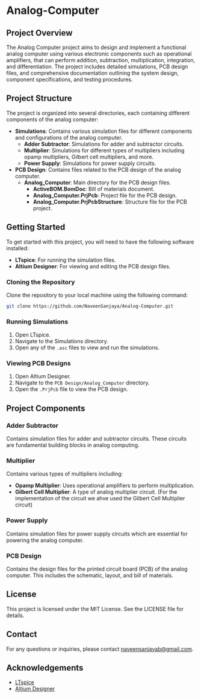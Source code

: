 # Analog-Computer

## Project Overview
The Analog Computer project aims to design and implement a functional analog computer using various electronic components such as operational amplifiers, that can perform addition, subtraction, multiplication, integration, and differentiation. The project includes detailed simulations, PCB design files, and comprehensive documentation outlining the system design, component specifications, and testing procedures.

## Project Structure
The project is organized into several directories, each containing different components of the analog computer:

- **Simulations**: Contains various simulation files for different components and configurations of the analog computer.
  - **Adder Subtractor**: Simulations for adder and subtractor circuits.
  - **Multiplier**: Simulations for different types of multipliers including opamp multipliers, Gilbert cell multipliers, and more.
  - **Power Supply**: Simulations for power supply circuits.
- **PCB Design**: Contains files related to the PCB design of the analog computer.
  - **Analog_Computer**: Main directory for the PCB design files.
    - **ActiveBOM.BomDoc**: Bill of materials document.
    - **Analog_Computer.PrjPcb**: Project file for the PCB design.
    - **Analog_Computer.PrjPcbStructure**: Structure file for the PCB project.

## Getting Started
To get started with this project, you will need to have the following software installed:

- **LTspice**: For running the simulation files.
- **Altium Designer**: For viewing and editing the PCB design files.

### Cloning the Repository
Clone the repository to your local machine using the following command:
```sh
git clone https://github.com/NaveenSanjaya/Analog-Computer.git
```

### Running Simulations
1. Open LTspice.
2. Navigate to the Simulations directory.
3. Open any of the `.asc` files to view and run the simulations.

### Viewing PCB Designs
1. Open Altium Designer.
2. Navigate to the `PCB Design/Analog_Computer` directory.
3. Open the `.PrjPcb` file to view the PCB design.

## Project Components
### Adder Subtractor
Contains simulation files for adder and subtractor circuits. These circuits are fundamental building blocks in analog computing.

### Multiplier
Contains various types of multipliers including:
- **Opamp Multiplier**: Uses operational amplifiers to perform multiplication.
- **Gilbert Cell Multiplier**: A type of analog multiplier circuit. (For the implementation of the circuit we ahve used the Gilbert Cell Multiplier circuit)

### Power Supply
Contains simulation files for power supply circuits which are essential for powering the analog computer.

### PCB Design
Contains the design files for the printed circuit board (PCB) of the analog computer. This includes the schematic, layout, and bill of materials.

## License
This project is licensed under the MIT License. See the LICENSE file for details.

## Contact
For any questions or inquiries, please contact naveensanjayab@gmail.com.

## Acknowledgements
- [LTspice](https://www.analog.com/en/design-center/design-tools-and-calculators/ltspice-simulator.html)
- [Altium Designer](https://www.altium.com/altium-designer/overview)
